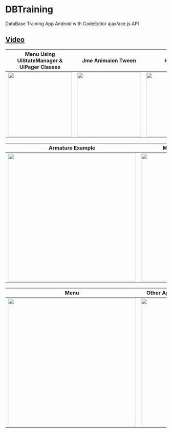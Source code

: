 # DBTraining
DataBase Training App Android with CodeEditor ajax/ace.js API

## [Video](https://youtu.be/WLY-_2YmV_E)

| Menu Using UiStateManager & UiPager Classes  | Jme Animaion Tween | Hybrid List
|-------|-------|-------|
| <img src="https://github.com/Scrappers-glitch/DBTraining/blob/master/attachments/Screenshot_20210512-155906726.jpg" width="200"> | <img src="https://github.com/Scrappers-glitch/DBTraining/blob/master/attachments/Screenshot_20210512-160026890.jpg" width="200"> | <img src="https://github.com/Scrappers-glitch/DBTraining/blob/master/attachments/Screenshot_20210512-155933379.jpg" width="200"> |

| Armature Example  | Multiple Actions/AnimComposers |
|-------|------|
| <img src="https://github.com/Scrappers-glitch/DBTraining/blob/master/attachments/Screenshot_20210406-104508.png" width="400"> | <img src="https://github.com/Scrappers-glitch/DBTraining/blob/master/attachments/Screenshot_20210406-104512.png" width="400"> |



| Menu  | Other App(Ace.js/Ajax Embedded Code Editor) |
|-------|------|
| <img src="https://github.com/Scrappers-glitch/DBTraining/blob/master/attachments/Screenshot_20210406-104526.png" width="400"> | <img src="https://github.com/Scrappers-glitch/DBTraining/blob/master/attachments/Screenshot_20210406-104543.png" width="400"> |
